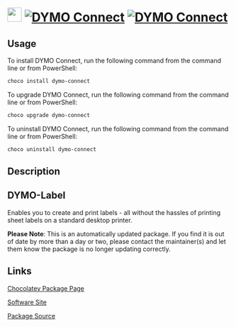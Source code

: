 ﻿# <img src="https://cdn.jsdelivr.net/gh/mkevenaar/chocolatey-packages@e0bc2a3e8acf6c0b209416dd837678f71c4ebd21/icons/dymo-connect.png" width="32" height="32"/> [![DYMO Connect](https://img.shields.io/chocolatey/v/dymo-connect.svg?label=DYMO+Connect)](https://community.chocolatey.org/packages/dymo-connect) [![DYMO Connect](https://img.shields.io/chocolatey/dt/dymo-connect.svg)](https://community.chocolatey.org/packages/dymo-connect)

## Usage

To install DYMO Connect, run the following command from the command line or from PowerShell:

```powershell
choco install dymo-connect
```

To upgrade DYMO Connect, run the following command from the command line or from PowerShell:

```powershell
choco upgrade dymo-connect
```

To uninstall DYMO Connect, run the following command from the command line or from PowerShell:

```powershell
choco uninstall dymo-connect
```

## Description

## DYMO-Label

Enables you to create and print labels - all without the hassles of printing sheet labels on a standard desktop printer.

**Please Note**: This is an automatically updated package. If you find it is
out of date by more than a day or two, please contact the maintainer(s) and
let them know the package is no longer updating correctly.


## Links

[Chocolatey Package Page](https://community.chocolatey.org/packages/dymo-connect)

[Software Site](http://www.dymo.com)

[Package Source](https://github.com/mkevenaar/chocolatey-packages/tree/master/automatic/dymo-connect)

